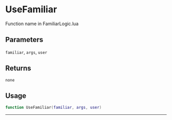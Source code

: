 # UseFamiliar
Function name in FamiliarLogic.lua
## Parameters
`familiar`, `args`, `user`
## Returns
`none`
## Usage
```lua
function UseFamiliar(familiar, args, user)
```
---
